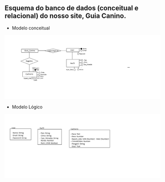 ## Esquema do banco de dados (conceitual e relacional) do nosso site, Guia Canino.

<ul><li>Modelo conceitual</li></ul>
<img src="modelagemconceitual_db.png" alt="conceito">
<ul><li>Modelo Lógico</li></ul>
<img src="modelagemlogica_db.png" alt="Logica">

